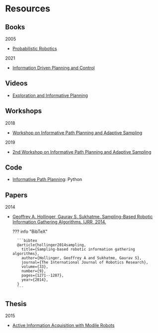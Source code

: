 # Resources

## Books

2005

- [Probabilistic Robotics](http://www.probabilistic-robotics.org/)

2021

- [Information Driven Planning and Control](https://mitpress.mit.edu/9780262045421/information-driven-planning-and-control/)

## Videos

- [Exploration and Informative Planning](https://www.youtube.com/watch?v=3w5YIYN-y8o)

## Workshops

2018

- [Workshop on Informative Path Planning and Adaptive Sampling](http://robotics.usc.edu/~wippas/)


2019

- [2nd Workshop on Informative Path Planning and Adaptive Sampling](https://n.ethz.ch/~chungj/WIPPAS2019/)

## Code

- [Informative Path Planning](https://github.com/geflaspohler/informative-path-planning): Python

## Papers

2014

- [Geoffrey A. Hollinger, Gaurav S. Sukhatme. Sampling-Based Robotic Information Gathering Algorithms. IJRR, 2014.](https://arxiv.org/abs/1607.01883)

    ??? info "BibTeX"

        ```bibtex
        @article{hollinger2014sampling,
          title={Sampling-based robotic information gathering algorithms},
          author={Hollinger, Geoffrey A and Sukhatme, Gaurav S},
          journal={The International Journal of Robotics Research},
          volume={33},
          number={9},
          pages={1271--1287},
          year={2014},
        }
        ```

## Thesis

2015

- [Active Information Acquisition with Modile Robots](https://repository.upenn.edu/edissertations/1592/)
